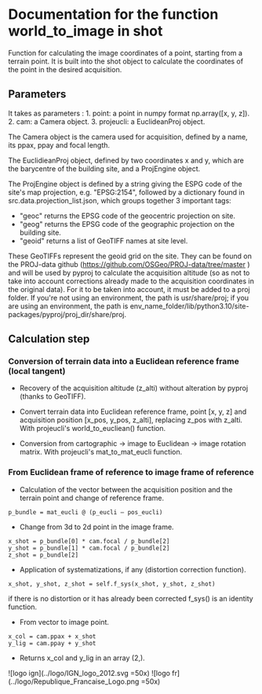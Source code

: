 # Documentation for the function world_to_image in shot

Function for calculating the image coordinates of a point, starting from a terrain point.
It is built into the shot object to calculate the coordinates of the point in the desired acquisition.

## Parameters

It takes as parameters :
    1. point: a point in numpy format np.array([x, y, z]).
    2. cam: a Camera object.
    3. projeucli: a EuclideanProj object.

The Camera object is the camera used for acquisition, defined by a name, its ppax, ppay and focal length.

The EuclidieanProj object, defined by two coordinates x and y, which are the barycentre of the building site, and a ProjEngine object.

The ProjEngine object is defined by a string giving the ESPG code of the site's map projection, e.g. "EPSG:2154", followed by a dictionary found in src.data.projection_list.json, which groups together 3 important tags:
 * "geoc" returns the EPSG code of the geocentric projection on site.
 * "geog" returns the EPSG code of the geographic projection on the building site.
 * "geoid" returns a list of GeoTIFF names at site level.

These GeoTIFFs represent the geoid grid on the site. They can be found on the PROJ-data github (https://github.com/OSGeo/PROJ-data/tree/master ) and will be used by pyproj to calculate the acquisition altitude (so as not to take into account corrections already made to the acquisition coordinates in the original data). For it to be taken into account, it must be added to a proj folder. If you're not using an environment, the path is usr/share/proj; if you are using an environment, the path is env_name_folder/lib/python3.10/site-packages/pyproj/proj_dir/share/proj.

## Calculation step

### Conversion of terrain data into a Euclidean reference frame (local tangent)

* Recovery of the acquisition altitude (z_alti) without alteration by pyproj (thanks to GeoTIFF).

* Convert terrain data into Euclidean reference frame, point [x, y, z] and acquisition position [x_pos, y_pos, z_alti], replacing z_pos with z_alti. With projeucli's world_to_eucliean() function.

* Conversion from cartographic -> image to Euclidean -> image rotation matrix. With projeucli's mat_to_mat_eucli function.

### From Euclidean frame of reference to image frame of reference

* Calculation of the vector between the acquisition position and the terrain point and change of reference frame.
```
p_bundle = mat_eucli @ (p_eucli – pos_eucli)
```

* Change from 3d to 2d point in the image frame.
```
x_shot = p_bundle[0] * cam.focal / p_bundle[2]
y_shot = p_bundle[1] * cam.focal / p_bundle[2]
z_shot = p_bundle[2]
```

* Application of systematizations, if any (distortion correction function).
```
x_shot, y_shot, z_shot = self.f_sys(x_shot, y_shot, z_shot)
```
if there is no distortion or it has already been corrected f_sys() is an identity function.

* From vector to image point.
```
x_col = cam.ppax + x_shot
y_lig = cam.ppay + y_shot
```

* Returns x_col and y_lig in an array (2,).

![logo ign](../logo/IGN_logo_2012.svg =50x) ![logo fr](../logo/Republique_Francaise_Logo.png =50x)